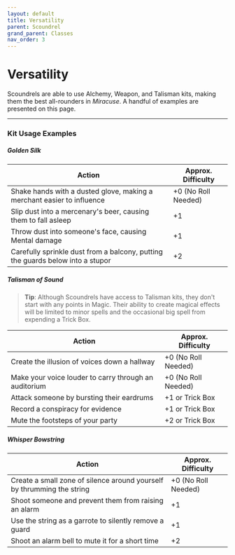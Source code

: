 ```yaml
---
layout: default
title: Versatility
parent: Scoundrel
grand_parent: Classes
nav_order: 3
---
```


# Versatility

Scoundrels are able to use Alchemy, Weapon, and Talisman kits, making them the best all-rounders in _Miracuse_. A handful of examples are presented on this page.

---

### Kit Usage Examples

##### Golden Silk

| Action                                                                         | Approx. Difficulty  |
| ------------------------------------------------------------------------------ | ------------------- |
| Shake hands with a dusted glove, making a merchant easier to influence         | +0 (No Roll Needed) |
| Slip dust into a mercenary's beer, causing them to fall asleep                 | +1                  |
| Throw dust into someone's face, causing Mental damage                          | +1                  |
| Carefully sprinkle dust from a balcony, putting the guards below into a stupor | +2                  |

##### Talisman of Sound

> **Tip**: Although Scoundrels have access to Talisman kits, they don't start with any points in <span style="color: {{ site.mage_color }}">Magic</span>. Their ability to create magical effects will be limited to minor spells and the occasional big spell from expending a Trick Box.

| Action                                                | Approx. Difficulty  |
| ----------------------------------------------------- | ------------------- |
| Create the illusion of voices down a hallway          | +0 (No Roll Needed) |
| Make your voice louder to carry through an auditorium | +0 (No Roll Needed) |
| Attack someone by bursting their eardrums             | +1 or Trick Box     |
| Record a conspiracy for evidence                      | +1 or Trick Box     |
| Mute the footsteps of your party                      | +2 or Trick Box     |

##### Whisper Bowstring

| Action                                                                 | Approx. Difficulty  |
| ---------------------------------------------------------------------- | ------------------- |
| Create a small zone of silence around yourself by thrumming the string | +0 (No Roll Needed) |
| Shoot someone and prevent them from raising an alarm                   | +1                  |
| Use the string as a garrote to silently remove a guard                 | +1                  |
| Shoot an alarm bell to mute it for a short time                        | +2                  |

